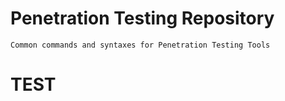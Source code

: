 # Penetration Testing Repository

```
Common commands and syntaxes for Penetration Testing Tools
```
 
# TEST
